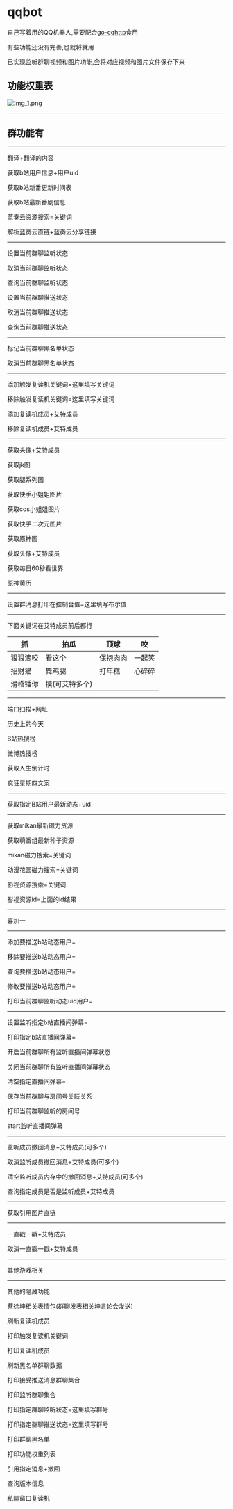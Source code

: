 # qqbot

自己写着用的QQ机器人,需要配合[go-cqhttp](https://docs.go-cqhttp.org/)食用

有些功能还没有完善,也就将就用

已实现监听群聊视频和图片功能,会将对应视频和图片文件保存下来

## **功能权重表**

![img_1.png](img_1.png)

<hr>

## 群功能有

<hr>
翻译+翻译的内容

获取b站用户信息+用户uid

获取b站新番更新时间表

获取b站最新番剧信息

蓝奏云资源搜索=关键词

解析蓝奏云直链+蓝奏云分享链接
<hr>
设置当前群聊监听状态

取消当前群聊监听状态

查询当前群聊监听状态

设置当前群聊推送状态

取消当前群聊推送状态

查询当前群聊推送状态
<hr>
标记当前群聊黑名单状态

取消当前群聊黑名单状态
<hr>
添加触发复读机关键词=这里填写关键词

移除触发复读机关键词=这里填写关键词

添加复读机成员+艾特成员

移除复读机成员+艾特成员
<hr>
获取头像+艾特成员

获取jk图

获取腿系列图

获取快手小姐姐图片

获取cos小姐姐图片

获取快手二次元图片

获取原神图

获取头像+艾特成员

获取每日60秒看世界

原神黄历
<hr>
设置群消息打印在控制台值=这里填写布尔值
<hr>
下面关键词在艾特成员前后都行

| 抓   | 拍瓜  | 顶球  | 咬  |
|-----|-----|-----|----|
|   狠狠滴咬  |  看这个   |  保抱肉肉   |  一起笑  |
|   招财猫  |   舞鸡腿  |   打年糕  |  心碎碎  |
|   滑稽锤你     |     摸(可艾特多个)   |        |       |

<hr>
端口扫描+网址

历史上的今天

B站热搜榜

微博热搜榜

获取人生倒计时

疯狂星期四文案
<hr>
获取指定B站用户最新动态+uid
<hr>
获取mikan最新磁力资源

获取萌番组最新种子资源

mikan磁力搜索=关键词

动漫花园磁力搜索=关键词

影视资源搜索=关键词

影视资源id=上面的id结果
<hr>
喜加一
<hr>
添加要推送b站动态用户=

移除要推送b站动态用户=

查询要推送b站动态用户=

修改要推送b站动态用户=

打印当前群聊监听动态uid用户=
<hr>
设置监听指定b站直播间弹幕=

打印指定b站直播间弹幕=

开启当前群聊所有监听直播间弹幕状态

关闭当前群聊所有监听直播间弹幕状态

清空指定直播间弹幕=

保存当前群聊与房间号关联关系

打印当前群聊监听的房间号

start监听直播间弹幕
<hr>
监听成员撤回消息+艾特成员(可多个)

取消监听成员撤回消息+艾特成员(可多个)

清空监听成员内存中的撤回消息+艾特成员(可多个)

查询指定成员是否是监听成员+艾特成员
<hr>
获取引用图片直链
<hr>
一直戳一戳+艾特成员

取消一直戳一戳+艾特成员
<hr>
其他游戏相关
<hr>
其他的隐藏功能

蔡徐坤相关表情包(群聊发表相关坤言论会发送)

刷新复读机成员

打印触发复读机关键词

打印复读机成员

刷新黑名单群聊数据

打印接受推送消息群聊集合

打印监听群聊集合

打印指定群聊监听状态=这里填写群号

打印指定群聊推送状态=这里填写群号

打印群聊黑名单

打印功能权重列表

引用指定消息+撤回

查询版本信息

私聊窗口复读机

